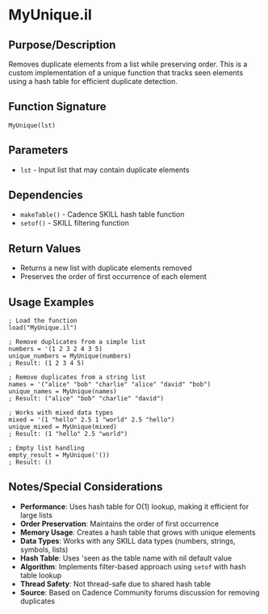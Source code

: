 # MyUnique.il

## Purpose/Description
Removes duplicate elements from a list while preserving order. This is a custom implementation of a unique function that tracks seen elements using a hash table for efficient duplicate detection.

## Function Signature
```skill
MyUnique(lst)
```

## Parameters
- `lst` - Input list that may contain duplicate elements

## Dependencies
- `makeTable()` - Cadence SKILL hash table function
- `setof()` - SKILL filtering function

## Return Values
- Returns a new list with duplicate elements removed
- Preserves the order of first occurrence of each element

## Usage Examples
```skill
; Load the function
load("MyUnique.il")

; Remove duplicates from a simple list
numbers = '(1 2 3 2 4 3 5)
unique_numbers = MyUnique(numbers)
; Result: (1 2 3 4 5)

; Remove duplicates from a string list
names = '("alice" "bob" "charlie" "alice" "david" "bob")
unique_names = MyUnique(names)
; Result: ("alice" "bob" "charlie" "david")

; Works with mixed data types
mixed = '(1 "hello" 2.5 1 "world" 2.5 "hello")
unique_mixed = MyUnique(mixed)
; Result: (1 "hello" 2.5 "world")

; Empty list handling
empty_result = MyUnique('())
; Result: ()
```

## Notes/Special Considerations
- **Performance**: Uses hash table for O(1) lookup, making it efficient for large lists
- **Order Preservation**: Maintains the order of first occurrence
- **Memory Usage**: Creates a hash table that grows with unique elements
- **Data Types**: Works with any SKILL data types (numbers, strings, symbols, lists)
- **Hash Table**: Uses 'seen as the table name with nil default value
- **Algorithm**: Implements filter-based approach using `setof` with hash table lookup
- **Thread Safety**: Not thread-safe due to shared hash table
- **Source**: Based on Cadence Community forums discussion for removing duplicates